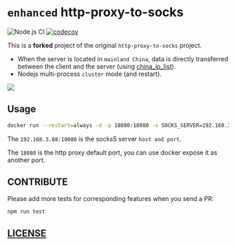 # `enhanced` http-proxy-to-socks

![Node.js CI](https://github.com/Soontao/http-proxy-to-socks/workflows/Node.js%20CI/badge.svg)
[![codecov](https://codecov.io/gh/Soontao/http-proxy-to-socks/branch/master/graph/badge.svg)](https://codecov.io/gh/Soontao/http-proxy-to-socks)

This is a **forked** project of the original `http-proxy-to-socks` project.

* When the server is located in `mainland China`, data is directly transferred between the client and the server (using [china_ip_list](https://github.com/17mon/china_ip_list/blob/master/china_ip_list.txt)).
* Nodejs multi-process `cluster` mode (and restart).

![](https://res.cloudinary.com/digf90pwi/image/upload/v1589102026/http-proxy-to-socks_1_ortiff.png)

## Usage

```bash
docker run --restart=always -d -p 18080:18080 -e SOCKS_SERVER=192.168.3.88:10080 --name htps theosun/htps:latest
```

The `192.168.3.88:10080` is the socks5 server `host and port`.

The `18080` is the http proxy default port, you can use docker expose it as another port.

## CONTRIBUTE

Please add more tests for corresponding features when you send a PR:

```
npm run test
```

## [LICENSE](./LICENSE.md)

